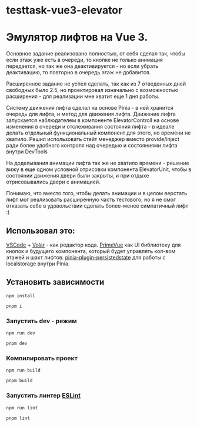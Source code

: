 # testtask-vue3-elevator

# Эмулятор лифтов на Vue 3.

Основное задание реализовано полностью, от себя сделал так, чтобы если этаж уже есть в очереди, то кнопке не только анимация передается, но так же она деактивируется - но если убрать деактивацию, то повторно в очередь этаж не добавится.

Расширенное задание не успел сделать, так как из 7 отведенных дней свободных было 2.5, но проектировал изначально с возможностью расширения - для реализации мне хватит еще 1 дня работы.

Систему движения лифта сделал на основе Pinia - в ней хранится очередь для лифта, и метод для движения лифта. Движение лифта запускается наблюдателем в компоненте ElevatorControll на основе изменения в очереди и отслеживания состояния лифта - в идеале делать отдельный функциональный компонент для этого, но времени не хватило. Решил использовать стейт менеджер вместо provide/inject ради более удобного контроля над очередью и состояниями лифта внутри DevTools

На доделывания анимации лифта так же не хватило времени - решение вижу в еще одном условной отрисовки компонента ElevatorUnit, чтобы в состоянии движения двери были закрыты, и при отдыхе отрисовывались двери с анимацией.

Понимаю, что вместо того, чтобы делать анимации и в целом верстать лифт мог реализовать расширенную часть тестового, но я не смог отказать себе в удовольствии сделать более-менее симпатичный лифт :)

## Использовал это:

[VSCode](https://code.visualstudio.com/) + [Volar](https://marketplace.visualstudio.com/items?itemName=Vue.volar) - как редактор кода.
[PrimeVue](https://primevue.org/) как UI библиотеку для кнопок и будущего компонента, который будет управлять кол-вом этажей и шахт лифтов.
[pinia-plugin-persistedstate](https://prazdevs.github.io/pinia-plugin-persistedstate/) для работы с localstorage внутри Pinia.


## Установить зависимости

```npm
npm install
```
```pnpm
pnpm i
```

### Запустить dev - режим

```npm
npm run dev
```
```pnpm
pnpm dev
```

### Компилировать проект

```npm
npm run build
```
```pnpm
pnpm build
```

### Запустить линтер [ESLint](https://eslint.org/)

```npm
npm run lint
```
```pnpm
pnpm lint
```
